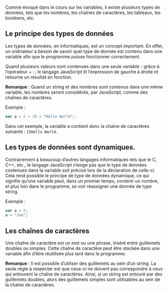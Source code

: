 Comme évoqué dans le cours sur les variables, il existe plusieurs types de données, tels que les nombres, les chaînes de caractères, les tableaux, les booléens, etc.

## Le principe des types de données

Les types de données, en informatiques, est un concept important. En effet, un ordinateur a besoin de savoir quel type de donnée est contenu dans une variable afin que le programme puisse fonctionner correctement. 

Quand plusieurs valeurs sont contenues dans une seule variable - grâce à l’opérateur + -, le langage JavaScript lit l’expression de gauche à droite et retourne un résultat en fonction. 

__Remarque__ : Quand un string et des nombres sont contenus dans une même variable, les nombres seront considérés, par JavaScript, comme des chaînes de caractères. 

Exemple :

``` js
var a = 5 + 10 + "Hello World";
```

Dans cet exemple, la variable a contient donc la chaîne de caractères suivante : ```15Hello World```.

## Les types de données sont dynamiques.

Contrairement à beaucoup d’autres langages informatiques tels que le C, C++, etc., le langage JavaScript n’exige pas que le type de données contenues dans la variable soit précisé lors de la déclaration de celle-ci. Cela rend possible le principe de type de données dynamique, ce qui signifie qu’une variable peut, dans un premier temps, contenir un nombre, et plus loin dans le programme, se voir réassigner une donnée de type string.

Exemple :

``` js
var a = 5;
a = "Joe";
```

## Les chaînes de caractères

Une chaîne de caractère est un mot ou une phrase, inséré entre guillemets doubles ou simples. Cette chaîne de caractère peut être stockée dans une variable afin d’être réutilisée plus tard dans le programme.

__Remarque__ : Il est possible d’utiliser des guillemets au sein d’un string. La seule règle à respecter est que ceux-ci ne doivent pas correspondre à ceux qui entourent la chaîne de caractères. Ainsi, si un string est entouré par des guillemets doubles, alors des guillemets simples sont utilisables au sein de la chaîne de caractères.